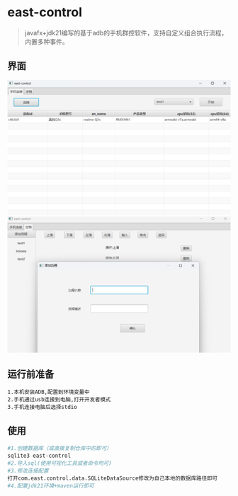 # east-control
> javafx+jdk21编写的基于adb的手机群控软件，支持自定义组合执行流程，内置多种事件。

## 界面
![s1.png](image/s1.png)
![s2.png](image/s2.png)
## 运行前准备
```bash
1.本机安装ADB,配置到环境变量中
2.手机通过usb连接到电脑,打开开发者模式
3.手机连接电脑后选择stdio
```

## 使用
```bash
#1.创建数据库（或直接复制仓库中的即可）
sqlite3 east-control
#2.导入sql(使用可视化工具或者命令均可)
#3.修改连接配置
打开com.east.control.data.SQLiteDataSource修改为自己本地的数据库路径即可
#4.配置jdk21环境+maven运行即可
```
